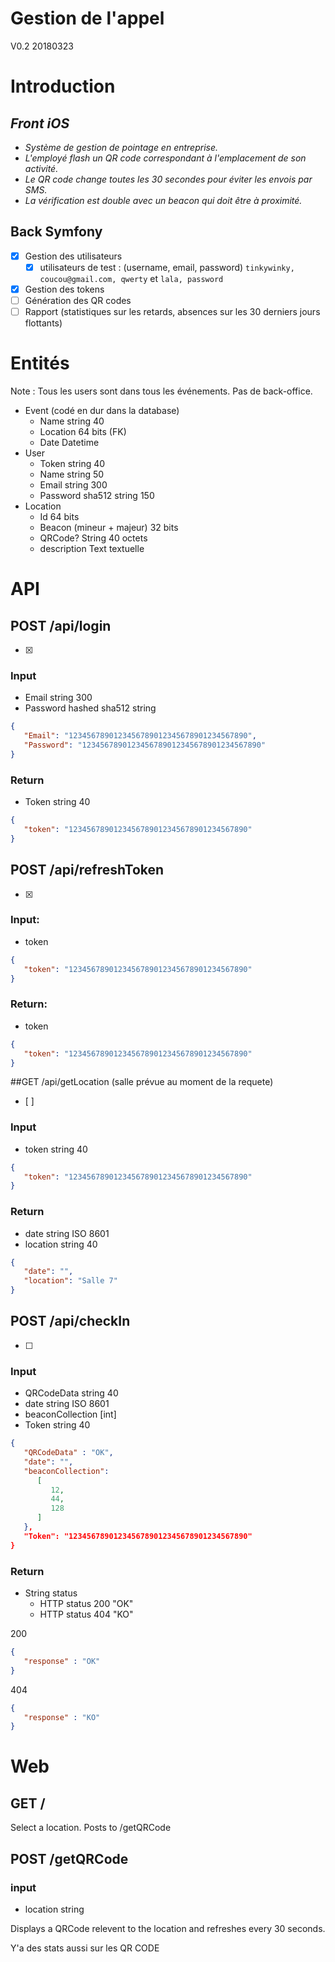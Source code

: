 
# Gestion de l'appel  
V0.2 20180323  
  
# Introduction  
  
## *Front iOS*  
  
* *Système de gestion de pointage en entreprise.*  
* *L'employé flash un QR code correspondant à l'emplacement de son activité.*   
* *Le QR code change toutes les 30 secondes pour éviter les envois par SMS.*   
* *La vérification est double avec un beacon qui doit être à proximité.*  
  
## Back Symfony  
    
 * [X] Gestion des utilisateurs  
	 * [X] utilisateurs de test : (username, email, password) ```tinkywinky, coucou@gmail.com, qwerty``` et ```lala, password```  
 * [X] Gestion des tokens 
 * [ ] Génération des QR codes  
 * [ ] Rapport (statistiques sur les retards, absences sur les 30 derniers jours flottants)  

# Entités  
Note : Tous les users sont dans tous les événements. Pas de back-office.  
* Event (codé en dur dans la database)  
  * Name string 40  
  * Location 64 bits (FK)  
  * Date Datetime  
* User  
  * Token string 40  
  * Name string 50  
  * Email string 300  
  * Password sha512 string 150   
* Location  
  * Id 64 bits  
  * Beacon (mineur + majeur) 32 bits  
  * QRCode? String 40 octets  
  * description Text textuelle   
  
# API  

## POST /api/login 
   * [X]
### Input  
  
* Email string 300  
* Password hashed sha512 string   
  
```json  
{  
   "Email": "1234567890123456789012345678901234567890",  
   "Password": "1234567890123456789012345678901234567890"  
}  
```  
  
### Return  
  
* Token string 40  
  
```json  
{  
   "token": "1234567890123456789012345678901234567890"  
}  
```  
  
## POST /api/refreshToken
* [X] 
  
### Input:  
  
* token  
  
```json  
{  
   "token": "1234567890123456789012345678901234567890"  
}  
```  
  
### Return:  
  
* token  
  
```json  
{  
   "token": "1234567890123456789012345678901234567890"  
}  
```  
##GET /api/getLocation (salle prévue au moment de la requete)
  * [ ]
  
### Input  
  
* token string 40  
  
```json  
{  
   "token": "1234567890123456789012345678901234567890"  
}  
```  
  
  
### Return  
  
* date string ISO 8601  
* location string 40  
  
```json  
{  
   "date": "",  
   "location": "Salle 7"  
}  
```  

## POST /api/checkIn
  * [ ] 
### Input  
  
* QRCodeData string 40  
* date string ISO 8601  
* beaconCollection \[int\]  
* Token string 40  
  
```json  
{  
   "QRCodeData" : "OK",  
   "date": "",  
   "beaconCollection":  
      [  
         12,  
         44,   
         128  
      ]  
   },  
   "Token": "1234567890123456789012345678901234567890"  
}  
```  
  
### Return  
  
* String status  
   * HTTP status 200 "OK"  
   * HTTP status 404 "KO"  
  
200  
```json  
{  
   "response" : "OK"  
}  
```  
  
404  
```json  
{  
   "response" : "KO"  
}  
```  
  
  
# Web  
  
## GET /  
  
Select a location. Posts to /getQRCode  
  
## POST /getQRCode  
  
### input  
  
* location string  
  
Displays a QRCode relevent to the location and refreshes every 30 seconds.


Y'a des stats aussi sur les QR CODE